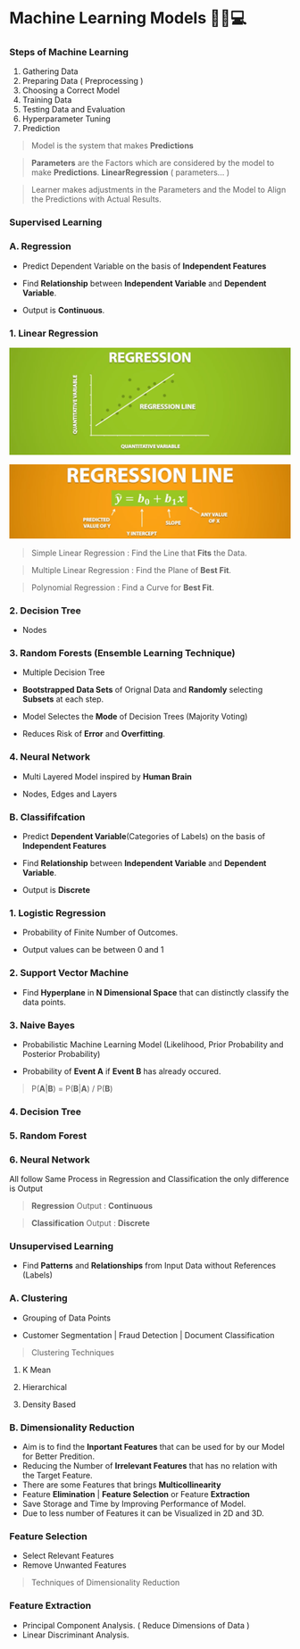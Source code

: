 # Machine Learning Models 🤖🚀💻

### Steps of Machine Learning
1. Gathering Data
2. Preparing Data ( Preprocessing )
3. Choosing a Correct Model
4. Training Data
5. Testing Data and Evaluation
6. Hyperparameter Tuning
7. Prediction

> Model is the system that makes **Predictions**

> **Parameters** are the Factors which are considered by the model to make **Predictions**. **LinearRegression** ( parameters... )

> Learner makes adjustments in the Parameters and the Model to Align the Predictions with Actual Results.

### Supervised Learning

### A. Regression

- Predict Dependent Variable on the basis of **Independent Features**

- Find **Relationship** between **Independent Variable** and **Dependent Variable**.

- Output is **Continuous**.

### 1. Linear Regression 

![Linear Regression](Image/RegressionLine.png)

![Equation of Line](Image/EquationLine.png)

> Simple Linear Regression : Find the Line that **Fits** the Data.

> Multiple Linear Regression : Find the Plane of **Best Fit**.

> Polynomial Regression : Find a Curve for **Best Fit**. 
 
### 2. Decision Tree

- Nodes 

### 3. Random Forests (Ensemble Learning Technique)

- Multiple Decision Tree

- **Bootstrapped Data Sets** of Orignal Data and **Randomly** selecting **Subsets** at each step.
 
- Model Selectes the **Mode** of Decision Trees (Majority Voting)

- Reduces Risk of **Error** and **Overfitting**.

### 4. Neural Network

- Multi Layered Model inspired by **Human Brain**

- Nodes, Edges and Layers   

### B. Classififcation

- Predict **Dependent Variable**(Categories of Labels) on the basis of **Independent Features**

- Find **Relationship** between **Independent Variable** and **Dependent Variable**.

- Output is **Discrete**

### 1. Logistic Regression 

- Probability of Finite Number of Outcomes.

- Output values can be between 0 and 1

### 2. Support Vector Machine

- Find **Hyperplane** in **N Dimensional Space** that can distinctly classify the data points.

### 3. Naive Bayes

- Probabilistic Machine Learning Model (Likelihood, Prior Probability and Posterior Probability)

- Probability of **Event A** if **Event B** has already occured.

> P(**A**|**B**) = P(**B**|**A**) / P(**B**)

### 4. Decision Tree

### 5. Random Forest

### 6. Neural Network 

All follow Same Process in Regression and Classification the only difference is Output 

> **Regression** Output : **Continuous**

> **Classification** Output : **Discrete**

 
### Unsupervised Learning

- Find **Patterns** and **Relationships** from Input Data without References (Labels)

### A. Clustering

- Grouping of Data Points 

- Customer Segmentation | Fraud Detection | Document Classification

> Clustering Techniques

1. K Mean

2. Hierarchical
 
3. Density Based

### B. Dimensionality Reduction

- Aim is to find  the **Inportant Features** that can be used for by our Model for Better Predition.
- Reducing the Number of **Irrelevant Features** that has no relation with the Target Feature.
- There are some Features that brings **Multicollinearity** 
- Feature **Elimination** | **Feature Selection** or Feature **Extraction**
- Save Storage and Time by Improving Performance of Model.
- Due to less number of Features it can be Visualized in 2D and 3D.

### Feature Selection
- Select Relevant Features
- Remove Unwanted Features

> Techniques of Dimensionality Reduction

### Feature Extraction

- Principal Component Analysis. ( Reduce Dimensions of Data )
- Linear Discriminant Analysis.
